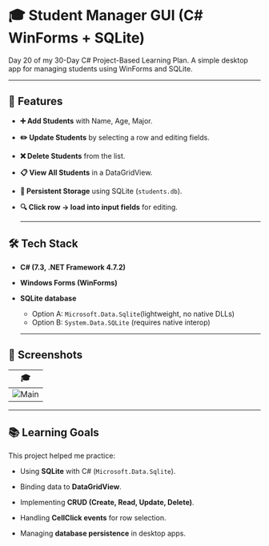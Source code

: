# 🎓 Student Manager GUI (C# WinForms + SQLite)

Day 20 of my 30-Day C# Project-Based Learning Plan.
A simple desktop app for managing students using WinForms and SQLite.

---

## 🚀 Features

- **➕ Add Students** with Name, Age, Major.

- **✏️ Update Students** by selecting a row and editing fields.

- **❌ Delete Students** from the list.

- **📋 View All Students** in a DataGridView.

- **💾 Persistent Storage** using SQLite (`students.db`).

- **🔍 Click row → load into input fields** for editing.

  ---

## 🛠 Tech Stack

- **C# (7.3, .NET Framework 4.7.2)**

- **Windows Forms (WinForms)**

- **SQLite database**

  - Option A: `Microsoft.Data.Sqlite`(lightweight, no native DLLs)
  - Option B:  `System.Data.SQLite` (requires native interop)
 
  ---

##  📸 Screenshots

| 🎓 | 
|------|
| ![Main](./Studentmanager.png) |

----

## 📚 Learning Goals

This project helped me practice:

- Using **SQLite** with C# (`Microsoft.Data.Sqlite`).

- Binding data to **DataGridView**.

- Implementing **CRUD (Create, Read, Update, Delete)**.

- Handling **CellClick events** for row selection.

- Managing **database persistence** in desktop apps.
